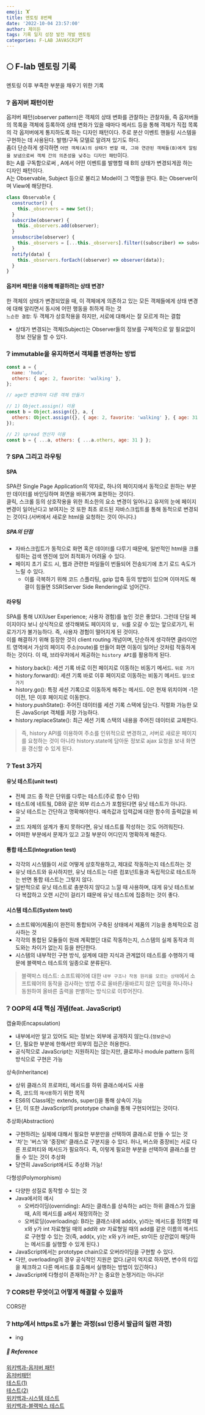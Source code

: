 ```yaml
---
emoji: 🏋️
title: 멘토링 8번째
date: '2022-10-04 23:57:00'
author: 제이든
tags: 기록 일지 성장 발전 개발 멘토링
categories: F-LAB JAVASCRIPT
---
```


## 🌕 F-lab 멘토링 기록

멘토링 이후 부족한 부분을 채우기 위한 기록

### ❔ 옵저버 패턴이란

옵저버 패턴(observer pattern)은 객체의 상태 변화를 관찰하는 관찰자들, 즉 옵저버들의 목록을 객체에 등록하여 상태 변화가 있을 때마다 메서드 등을 통해 객체가 직접 목록의 각 옵저버에게 통지하도록 하는 디자인 패턴이다. 주로 분산 이벤트 핸들링 시스템을 구현하는 데 사용된다. 발행/구독 모델로 알려져 있기도 하다.<br/>
좀더 단순하게 생각하면 `어떤 객체(A)의 상태가 변할 때, 그와 연관된 객체들(B)에게 알림을 보냄으로써 객체 간의 의존성을 낮추는 디자인 패턴`이다.<br/>
B는 A를 구독함으로써 , A에서 어떤 이벤트를 발행할 때 B의 상태가 변경되게끔 하는 디자인 패턴이다.<br/>
A는 Observable, Subject 등으로 불리고 Model이 그 역할을 한다. B는 Observer이며 View에 해당한다.

```js
class Observable {
  constructor() {
    this._observers = new Set();
  }
  subscribe(observer) {
    this._observers.add(observer);
  }
  unsubscribe(observer) {
    this._observers = [...this._observers].filter((subscriber) => subscriber !== observer);
  }
  notify(data) {
    this._observers.forEach((observer) => observer(data));
  }
}
```

#### 옵저버 패턴을 이용해 해결하려는 상태 변경?

한 객체의 상태가 변경되었을 때, 이 객체에게 의존하고 있는 모든 객체들에게 상태 변경에 대해 알리면서 동시에 어떤 행동을 취하게 하는 것<br/>
`느슨한 결합`: 두 객체가 상호작용을 하지만, 서로에 대해서는 잘 모르게 하는 결합

- 상태가 변경되는 객체(Subject)는 Observer들의 정보를 구체적으로 알 필요없이 정보 전달을 할 수 있다.

### ❔ immutable을 유지하면서 객체를 변경하는 방법

```js
const a = {
  name: 'hodu',
  others: { age: 2, favorite: 'walking' },
};

// age만 변경하여 다른 객체 만들기

// 1) Object.assign() 이용
const b = Object.assign({}, a, {
  others: Object.assign({}, { age: 2, favorite: 'walking' }, { age: 31 }),
});

// 2) spread 연산자 이용
const b = { ...a, others: { ...a.others, age: 31 } };
```

### ❔ SPA 그리고 라우팅

#### SPA

SPA란 Single Page Application의 약자로, 하나의 페이지에서 동적으로 원하는 부분만 데이터를 바인딩하며 화면을 바꿔가며 표현하는 것이다.<br/>
클릭, 스크롤 등의 상호작용을 위한 최소한의 요소 변경이 일어나고 유저의 눈에 페이지 변경이 일어난다고 보여지는 것 또한 최초 로드된 자바스크립트를 통해 동적으로 변경되는 것이다.(서버에서 새로운 html을 요청하는 것이 아니다.)

##### SPA의 단점

- 자바스크립트가 동적으로 화면 혹은 데이터를 다루기 때문에, 일반적인 html을 크롤링하는 검색 엔진에 있어 최적화가 어려울 수 있다.
- 페이지 초기 로드 시, 웹과 관련한 파일들이 번들되어 전송되기에 초기 로드 속도가 느릴 수 있다.
  - 이를 극복하기 위해 코드 스플리팅, gzip 압축 등의 방법이 있으며 이마저도 해결이 힘들면 SSR(Server Side Rendering)로 넘어간다.

#### 라우팅

SPA를 통해 UX(User Experience; 사용자 경험)를 높인 것은 좋았다. 그런데 단일 페이지이다 보니 상식적으로 생각해봐도 페이지의 `앞, 뒤`를 오갈 수 있는 앞으로가기, 뒤로가기가 불가능하다. 즉, 사용자 경험이 떨어지게 된 것이다.<br/>
이를 해결하기 위해 등장한 것이 client routing 개념이며, 단순하게 생각하면 클라이언트 영역에서 가상의 페이지 주소(route)를 만들어 화면 이동이 일어난 것처럼 작동하게 하는 것이다. 이 때, 브라우저에서 제공하는 `history API`를 활용하게 된다.

- history.back(): 세션 기록 바로 이전 페이지로 이동하는 비동기 메서드. `뒤로 가기`
- history.forward(): 세션 기록 바로 이후 페이지로 이동하는 비동기 메서드. `앞으로 가기`
- history.go(): 특정 세션 기록으로 이동하게 해주는 메서드. 0은 현재 위치이며 -1은 이전, 1은 이후 페이지로 이동한다.
- history.pushState(): 주어진 데이터를 세션 기록 스택에 담는다. 직렬화 가능한 모든 JavaScript 객체를 저장 가능하다.
- history.replaceState(): 최근 세션 기록 스택의 내용을 주어진 데이터로 교체한다.

> 즉, history API를 이용하여 주소를 인위적으로 변경하고, 서버로 새로운 페이지를 요청하는 것이 아니라 history.state에 담아둔 정보로 ajax 요청을 보내 화면을 갱신할 수 있게 된다.

### ❔ Test 3가지

#### 유닛 테스트(unit test)

- 전체 코드 중 작은 단위를 다루는 테스트(주로 함수 단위)
- 테스트에 네트웤, DB와 같은 외부 리소스가 포함된다면 유닛 테스트가 아니다.
- 유닛 테스트는 간단하고 명확해야한다. 예측값과 입력값에 대한 함수의 출력값을 비교
- 코드 자체의 설계가 좋지 못하다면, 유닛 테스트를 작성하는 것도 어려워진다.
- 어떠한 부분에서 문제가 있고 고칠 부분이 어디인지 명확하게 해준다.

#### 통합 테스트(Integration test)

- 각각의 시스템들이 서로 어떻게 상호작용하고, 제대로 작동하는지 테스트하는 것
- 유닛 테스트와 유사하지만, 유닛 테스트는 다른 컴포넌트들과 독립적으로 테스트하는 반면 통합 테스트는 그렇지 않다.
- 일반적으로 유닛 테스트로 충분하지 않다고 느낄 때 사용하며, 대게 유닛 테스트보다 복잡하고 오랜 시간이 걸리기 떄문에 유닛 테스트에 집중하는 것이 좋다.

#### 시스템 테스트(System test)

- 소프트웨어(제품)이 완전히 통합되어 구축된 상태에서 제품의 기능을 총체적으로 검사하는 것
- 각각의 통합된 모듈들이 원래 계획했던 대로 작동하는지, 스스템의 실제 동작과 의도와는 차이가 없는지 등을 판단한다.
- 시스템의 내부적인 구현 방식, 설계에 대한 지식과 관계없이 테스트를 수행하기 때문에 블랙박스 테스트의 일종으로 분류된다.

> 블랙박스 테스트: 소프트웨어에 대한 `내부 구조나 작동 원리를 모르는 상태`에서 소프트웨어의 동작을 검사하는 방법
> 주로 올바른/올바르지 않은 입력을 하나하나 동원하여 올바른 출력을 판별하는 방식으로 이루어진다.

### ❔ OOP의 4대 핵심 개념(feat. JavaScript)

캡슐화(Encapsulation)

- 내부에서만 알고 있어도 되는 정보는 외부에 공개하지 않는다.(`정보은닉`)
- 단, 필요한 부분에 한해서만 외부의 접근은 허용한다.
- 공식적으로 JavaScript는 지원하지는 않는지만, 클로저나 module pattern 등의 방식으로 구현은 가능

상속(Inheritance)

- 상위 클래스의 프로퍼티, 메서드를 하위 클래스에서도 사용
- 즉, 코드의 `재사용`하기 위한 목적
- ES6의 Class에는 extends, super()을 통해 상속이 가능
- 단, 이 또한 JavaScript의 prototype chain을 통해 구현되어있는 것이다.

추상화(Abstraction)

- 구현하려는 실체에 대해서 필요한 부분만을 선택하여 클래스로 만들 수 있는 것
- '차'는 '버스'와 '중장비' 클래스로 구분지을 수 있다. 허나, 버스와 중장비는 서로 다른 프로퍼티와 메서드가 필요하다. 즉, 이렇게 필요한 부분을 선택하여 클래스를 만들 수 있는 것이 추상화
- 당연히 JavaScript에서도 추상화 가능!

다형성(Polymorphism)

- 다양한 성질로 동작할 수 있는 것
- Java에서의 예시
  - 오버라이딩(overriding): A라는 클래스를 상속하는 a라는 하위 클래스가 있을 때, A의 메서드를 a에서 재정의하는 것
  - 오버로딩(overloading): B라는 클래스내에 add(x, y)라는 메서드를 정의할 때 x와 y가 int 자료형일 때의 add와 str 자료형일 때의 add를 같은 이름의 메서드로 구현할 수 있는 것(즉, add(x, y)는 x와 y가 int든, str이든 상관없이 해당하는 메서드를 실행할 수 있게 된다.)
- JavaScript에서는 prototype chain으로 오버라이딩을 구현할 수 있다.
- 다만, overloading의 경우 공식적인 지원은 없다.(굳이 억지로 하자면, 변수의 타입을 체크하고 다른 메서드를 호출해서 실행하는 방법이 있긴하다.)
- JavaScript에 다형성이 존재하는가? 는 중요한 논쟁거리는 아니다!

### ❔ CORS란 무엇이고 어떻게 해결할 수 있을까

CORS란

### ❔ http에서 https로 s가 붙는 과정(ssl 인증서 발급의 일련 과정)

- ing

##### 🚗 Reference

[위키백과-옵저버 패턴](https://ko.wikipedia.org/wiki/%EC%98%B5%EC%84%9C%EB%B2%84_%ED%8C%A8%ED%84%B4)<br/>
[옵저버패턴](https://pjh3749.tistory.com/266)<br/>
[테스트(1)](https://cjwoov.tistory.com/9)<br/>
[테스트(2)](https://testmanager.tistory.com/189)<br/>
[위키백과-시스템 테스트](https://ko.wikipedia.org/wiki/%EC%8B%9C%EC%8A%A4%ED%85%9C_%EA%B2%80%EC%82%AC)<br/>
[위키백과-블랙박스 테스트](https://ko.wikipedia.org/wiki/%EB%B8%94%EB%9E%99%EB%B0%95%EC%8A%A4_%EA%B2%80%EC%82%AC)

```toc

```
